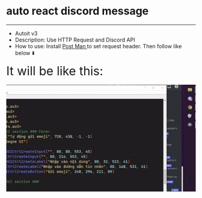 

<h1>
	auto react discord message
</h1>

<hr>
<ul>
	<li>
		Autoit v3
	</li>
	<li>
		Description: Use HTTP Request and Discord API
	</li>
	<li>
		How to use: Install <a href = ""> Post Man </a> to set request header. Then follow like below ⬇️
	</li>
</ul>

<font size = "+3">It will be like this:</font>
<br><br>
<img src = "https://github.com/maoleng/media/blob/huuloc/auto_react_discord.gif?raw=true">
